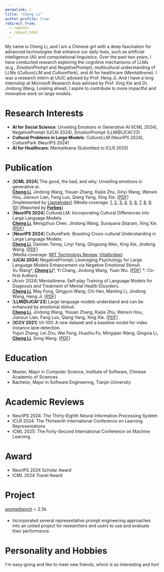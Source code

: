 ```yaml
---
permalink: /
title: "Cheng Li"
author_profile: true
redirect_from: 
  - /about/
  - /about.html
---
```



My name is Cheng Li, and I am a Chinese girl with a deep fascination for advanced technologies that enhance our daily lives, such as artificial intelligence (AI) and computational linguistics. Over the past two years, I have conducted research exploring the cognitive mechanisms of LLMs (e.g., _EmotionPrompt_ and _NegativePrompt_), multicultural understanding of LLMs (_CultureLLM_ and _CulturePark_), and AI for healthcare (_MentalArena_). I was a research intern at UIUC advised by Prof. Heng Ji. And I have a long internship at Microsoft Research Asia advised by Prof. Xing Xie and Dr. Jindong Wang. Looking ahead, I aspire to contribute to more impactful and innovative work on large models.

Research Interests
======
- **AI for Social Science**: Unveiling Emotions in Generative AI (ICML 2024), NegativePrompt (IJCAI 2024), EmotionPrompt (LLM@IJCAI'23)
- **Cultural Problems in Large Models**: CultureLLM (NeurIPS 2024), CulturePark (NeurIPS 2024)
- **AI for Healthcare**: MentalArena (Submitted to ICLR 2025)

Publication
======
- [**ICML 2024**] The good, the bad, and why: Unveiling emotions in generative ai.<br>**<u>Cheng Li</u>**, Jindong Wang, Yixuan Zhang, Kaijie Zhu, Xinyi Wang, Wenxin Hou, Jianxun Lian, Fang Luo, Qiang Yang, Xing Xie. [[PDF](https://arxiv.org/pdf/2312.11111)]<br>[Implemented by [LlamaIndex](https://docs.llamaindex.ai/en/latest/examples/prompts/emotion_prompt.html)] [Media coverage: [1](https://techxplore.com/news/2023-08-exploring-effects-emotional-stimuli-large.html), [2](https://flowgpt.com/blog/emoGPT), [3](https://mp.weixin.qq.com/s/z-lg-yDibKoT_gO97HSK5Q), [4](https://www.godofprompt.ai/blog/getting-emotional-with-large-language-models-llms-can-increase-performance-by-115-case-study). [5](https://stackdiary.com/emotionprompts-ai-prompt-study/), [6](https://says.com/my/tech/chatgpt-emotional-intelligence), [7](https://www.prompthub.us/blog/getting-emotional-with-llms), [8](https://www.tradingview.com/news/benzinga:6720a9647094b:0-the-power-of-emotion-how-emotional-manipulation-elevates-chatgpt-s-performance/), [9](https://mp.weixin.qq.com/s?__biz=MzIwNzc2NTk0NQ%3D%3D&mid=2247565531&idx=2&sn=3ed8cc9e3b5be81cde8f0e0f99865852&ref=openi.cn). [10](https://webappia.com/investigating-the-impact-of-emotional-stimuli-on-language-models-emotionalai/?feed_id=13302&_unique_id=64cfac8201058)] [Reported by [**Forbes**](https://www.forbes.com/sites/lanceeliot/2023/11/11/the-answer-to-why-emotionally-worded-prompts-can-goose-generative-ai-into-better-answers-and-how-to-spur-a-decidedly-positive-rise-out-of-ai/?sh=5383b56e37e5)]
- [**NeurIPS 2024**] CultureLLM: Incorporating Cultural Differences into Large Language Models.
  <br>**<u>Cheng Li</u>**, Mengzhuo Chen, Jindong Wang, Sunayana Sitaram, Xing Xie. [[PDF](https://arxiv.org/pdf/2402.10946)]
- [**NeurIPS 2024**] CulturePark: Boosting Cross-cultural Understanding in Large Language Models.
  <br>**<u>Cheng Li</u>**, Damien Teney, Linyi Yang, Qingsong Wen, Xing Xie, Jindong Wang. [[PDF](https://arxiv.org/pdf/2405.15145)]
  <br>[Media coverage: [MIT Technology Review](https://www.mittrchina.com/news/detail/13596), [Vitalbridge](https://mp.weixin.qq.com/s/jHKdadr6ea_3x3AHHx6qFQ)]
- [**IJCAI 2024**] NegativePrompt: Leveraging Psychology for Large Language Models Enhancement via Negative Emotional Stimuli.
  <br>Xu Wang*, **<u>Cheng Li</u>***, Yi Chang, Jindong Wang, Yuan Wu. [[PDF](https://arxiv.org/pdf/2405.02814)]  *: Co-first Authors
- [Arxiv 2024] MentalArena: Self-play Training of Language Models for Diagnosis and Treatment of Mental Health Disorders.
  <br>**<u>Cheng Li</u>**, May Fung, Qingyun Wang, Chi Han, Manling Li, Jindong Wang, Heng Ji. [[PDF](https://arxiv.org/pdf/2410.06845)]
- [**LLM@IJCAI'23**] Large language models understand and can be enhanced by emotional stimuli.
  <br>**<u>Cheng Li</u>**, Jindong Wang, Yixuan Zhang, Kaijie Zhu, Wenxin Hou, Jianxun Lian, Fang Luo, Qiang Yang, Xing Xie. [[PDF](https://arxiv.org/pdf/2307.11760)]
- [**ICCV 2021**] Vil-100: A new dataset and a baseline model for video instance lane detection.
  <br>Yujun Zhang, Lei Zhu, Wei Feng, Huazhu Fu, Mingqian Wang, Qingxia Li, **<u>Cheng Li</u>**, Song Wang. [[PDF](https://openaccess.thecvf.com/content/ICCV2021/papers/Zhang_VIL-100_A_New_Dataset_and_a_Baseline_Model_for_Video_ICCV_2021_paper.pdf)]

Education
======
- Master, Major in Computer Science, Institute of Software, Chinese Academic of Sciences
- Bachelor, Major in Software Engineering, Tianjin University

Academic Reviews
======
- NeurIPS 2024: The Thirty-Eighth Neural Information Processing System
- ICLR 2024: The Thirteenth International Conference on Learning Representations
- ICML 2025: The Forty-Second International Conference on Machine Learning

Award
======
- NeurIPS 2024 Scholar Award
- ICML 2024 Travel Award

Project
======
[promptbench](https://github.com/microsoft/promptbench) :star: 2.5k
- Incorporated several representative prompt engineering approaches into an united project for researchers and users to use and evaluate their performance.

Personality and Hobbies
======
I'm easy-going and like to meet new friends, which is so interesting and fun!
  
